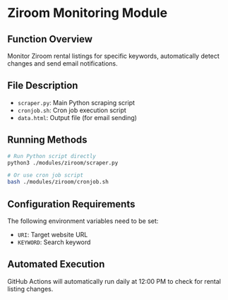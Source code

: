 # Ziroom Monitoring Module

## Function Overview
Monitor Ziroom rental listings for specific keywords, automatically detect changes and send email notifications.

## File Description
- `scraper.py`: Main Python scraping script
- `cronjob.sh`: Cron job execution script
- `data.html`: Output file (for email sending)

## Running Methods
```bash
# Run Python script directly
python3 ./modules/ziroom/scraper.py

# Or use cron job script
bash ./modules/ziroom/cronjob.sh
```

## Configuration Requirements
The following environment variables need to be set:
- `URI`: Target website URL
- `KEYWORD`: Search keyword

## Automated Execution
GitHub Actions will automatically run daily at 12:00 PM to check for rental listing changes.
